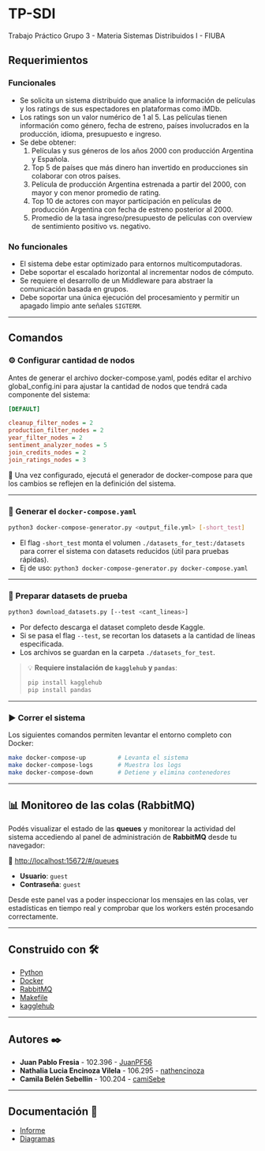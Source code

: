 # TP-SDI

Trabajo Práctico Grupo 3 - Materia Sistemas Distribuidos I - FIUBA

## Requerimientos

### Funcionales

- Se solicita un sistema distribuido que analice la información de películas y los ratings de sus espectadores en plataformas como iMDb.
- Los ratings son un valor numérico de 1 al 5. Las películas tienen información como género, fecha de estreno, países involucrados en la producción, idioma, presupuesto e ingreso.
- Se debe obtener:
    1. Películas y sus géneros de los años 2000 con producción Argentina y Española.
    2. Top 5 de países que más dinero han invertido en producciones sin colaborar con otros países.
    3. Película de producción Argentina estrenada a partir del 2000, con mayor y con menor promedio de rating.
    4. Top 10 de actores con mayor participación en películas de producción Argentina con fecha de estreno posterior al 2000.
    5. Promedio de la tasa ingreso/presupuesto de películas con overview de sentimiento positivo vs. negativo.

### No funcionales

- El sistema debe estar optimizado para entornos multicomputadoras.
- Debe soportar el escalado horizontal al incrementar nodos de cómputo.
- Se requiere el desarrollo de un Middleware para abstraer la comunicación basada en grupos.
- Debe soportar una única ejecución del procesamiento y permitir un apagado limpio ante señales `SIGTERM`.

---

## Comandos

### ⚙️ Configurar cantidad de nodos

Antes de generar el archivo docker-compose.yaml, podés editar el archivo global_config.ini para ajustar la cantidad de nodos que tendrá cada componente del sistema:

```ini
[DEFAULT]

cleanup_filter_nodes = 2
production_filter_nodes = 2
year_filter_nodes = 2
sentiment_analyzer_nodes = 5
join_credits_nodes = 2
join_ratings_nodes = 3
```

🔁 Una vez configurado, ejecutá el generador de docker-compose para que los cambios se reflejen en la definición del sistema.

---

### 🔧 Generar el `docker-compose.yaml`

```bash
python3 docker-compose-generator.py <output_file.yml> [-short_test]
```

- El flag `-short_test` monta el volumen `./datasets_for_test:/datasets` para correr el sistema con datasets reducidos (útil para pruebas rápidas).
- Ej de uso: `python3 docker-compose-generator.py docker-compose.yaml`

---

### 🧪 Preparar datasets de prueba

```bash
python3 download_datasets.py [--test <cant_lineas>]
```

- Por defecto descarga el dataset completo desde Kaggle.
- Si se pasa el flag `--test`, se recortan los datasets a la cantidad de líneas especificada.
- Los archivos se guardan en la carpeta `./datasets_for_test`.

> 💡 **Requiere instalación de `kagglehub` y `pandas`**:
>
> ```bash
> pip install kagglehub
> pip install pandas
> ```

---

### ▶️ Correr el sistema

Los siguientes comandos permiten levantar el entorno completo con Docker:

```bash
make docker-compose-up         # Levanta el sistema
make docker-compose-logs       # Muestra los logs
make docker-compose-down       # Detiene y elimina contenedores
```

---

## 📊 Monitoreo de las colas (RabbitMQ)

Podés visualizar el estado de las **queues** y monitorear la actividad del sistema accediendo al panel de administración de **RabbitMQ** desde tu navegador:

🔗 [http://localhost:15672/#/queues](http://localhost:15672/#/queues)

- **Usuario**: `guest`  
- **Contraseña**: `guest`

Desde este panel vas a poder inspeccionar los mensajes en las colas, ver estadísticas en tiempo real y comprobar que los workers estén procesando correctamente.

---

## Construido con 🛠️

- [Python](https://www.python.org/)
- [Docker](https://www.docker.com/)
- [RabbitMQ](https://www.rabbitmq.com/)
- [Makefile](https://www.gnu.org/software/make/manual/make.html)
- [kagglehub](https://github.com/Kaggle/kagglehub)

---

## Autores ✒️

- **Juan Pablo Fresia** - 102.396 - [JuanPF56](https://github.com/JuanPF56)
- **Nathalia Lucia Encinoza Vilela** - 106.295 - [nathencinoza](https://github.com/nathencinoza)
- **Camila Belén Sebellin** - 100.204 - [camiSebe](https://github.com/camiSebe)

---

## Documentación 📑

- [Informe](https://docs.google.com/document/d/18aTTPUsk92PdTrNy6LHbvxGXs0G7jUu8EUrdss36D48/edit?usp=sharing)
- [Diagramas](https://drive.google.com/file/d/15dcFuXlb_mMzxmrfxLuxFFdnBSae8ah3/view?usp=sharing)
